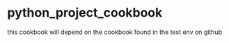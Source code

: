 # python_project_cookbook
 this cookbook will depend on the cookbook found in the test env on github 
